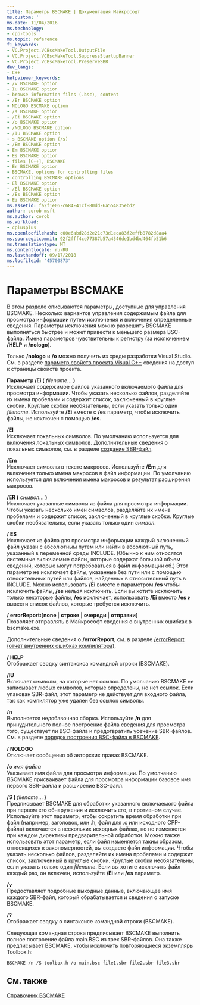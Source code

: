 ```yaml
---
title: Параметры BSCMAKE | Документация Майкрософт
ms.custom: ''
ms.date: 11/04/2016
ms.technology:
- cpp-tools
ms.topic: reference
f1_keywords:
- VC.Project.VCBscMakeTool.OutputFile
- VC.Project.VCBscMakeTool.SuppressStartupBanner
- VC.Project.VCBscMakeTool.PreserveSBR
dev_langs:
- C++
helpviewer_keywords:
- /v BSCMAKE option
- Iu BSCMAKE option
- browse information files (.bsc), content
- /Er BSCMAKE option
- NOLOGO BSCMAKE option
- /s BSCMAKE option
- /Ei BSCMAKE option
- /o BSCMAKE option
- /NOLOGO BSCMAKE option
- /Iu BSCMAKE option
- s BSCMAKE option (/s)
- /Em BSCMAKE option
- Em BSCMAKE option
- Es BSCMAKE option
- files [C++], BSCMAKE
- Er BSCMAKE option
- BSCMAKE, options for controlling files
- controlling BSCMAKE options
- El BSCMAKE option
- /El BSCMAKE option
- /Es BSCMAKE option
- Ei BSCMAKE option
ms.assetid: fa2f1e06-c684-41cf-80dd-6a554835ebd2
author: corob-msft
ms.author: corob
ms.workload:
- cplusplus
ms.openlocfilehash: c00e6abd28d2e21c73d1eca83f2effb8782d8aa4
ms.sourcegitcommit: 92f2fff4ce77387b57a4546de1bd4bd464fb51b6
ms.translationtype: MT
ms.contentlocale: ru-RU
ms.lasthandoff: 09/17/2018
ms.locfileid: "45700873"
---
```

# <a name="bscmake-options"></a>Параметры BSCMAKE

В этом разделе описываются параметры, доступные для управления BSCMAKE. Несколько вариантов управления содержимым файла для просмотра информации путем исключения и включения определенные сведения. Параметры исключения можно разрешить BSCMAKE выполняться быстрее и может привести к меньшего размера BSC-файла. Имена параметров чувствительны к регистру (за исключением **/HELP** и **/nologo**).

Только **/nologo** и **/o** можно получить из среды разработки Visual Studio.  См. в разделе [параметр свойств проекта Visual C++](../../ide/working-with-project-properties.md) сведения на доступ к страницы свойств проекта.

**Параметр /Ei (** *filename*... **)**<br/>
Исключает содержимое файлов указанного включаемого файла для просмотра информации. Чтобы указать несколько файлов, разделяйте их имена пробелами и содержит список, заключенный в круглые скобки. Круглые скобки необязательны, если указать только один *filename*. Используйте **/Ei** вместе с **/es** параметр, чтобы исключить файлы, не исключен с помощью **/es**.

**/El**<br/>
Исключает локальных символов. По умолчанию используется для включения локальных символов. Дополнительные сведения о локальных символов, см. в разделе [создание SBR-файл](../../build/reference/creating-an-dot-sbr-file.md).

**/Em**<br/>
Исключает символы в тексте макросов. Используйте **/Em** для включения только имена макросов в файл информации. По умолчанию используется для включения имена макросов и результат расширения макросов.

**/ER (** *символ*... **)**<br/>
Исключает указанные символы из файла для просмотра информации. Чтобы указать несколько имен символов, разделяйте их имена пробелами и содержит список, заключенный в круглые скобки. Круглые скобки необязательны, если указать только один *символ*.

**/ ES**<br/>
Исключает из файла для просмотра информации каждый включенный файл указан с абсолютным путем или найти в абсолютный путь, указанный в переменной среды INCLUDE. (Обычно к ним относятся системные включаемые файлы, которые содержат большой объем сведений, которые могут потребоваться в файл информации об.) Этот параметр не исключает файлы, указанные без пути или с помощью относительных путей или файлов, найденных в относительный путь в INCLUDE. Можно использовать **/Ei** вместе с параметром **/es** чтобы исключить файлы, **/es** нельзя исключить. Если вы хотите исключить только некоторые файлы, **/es** исключает, использовать **/Ei** вместо **/es** и вывести список файлов, которые требуется исключить.

**/ errorReport:**[**none** &#124; **строке** &#124; **очереди** &#124; **отправки**]<br/>
Позволяет отправлять в Майкрософт сведения о внутренних ошибках в bscmake.exe.

Дополнительные сведения о **/errorReport**, см. в разделе [/errorReport (отчет внутренних ошибках компилятора)](../../build/reference/errorreport-report-internal-compiler-errors.md).

**/ HELP**<br/>
Отображает сводку синтаксиса командной строки (BSCMAKE).

**/IU**<br/>
Включает символы, на которые нет ссылок. По умолчанию BSCMAKE не записывает любых символов, которые определены, но нет ссылок. Если упакован SBR-файл, этот параметр не действует для входного файла, так как компилятор уже удален без ссылок символы.

**/n**<br/>
Выполняется недобавочная сборка. Используйте **/n** для принудительного полное построение файла сведения для просмотра того, существует ли BSC-файла и предотвратить усечение SBR-файлов. См. в разделе [порядок построения BSC-файла в BSCMAKE](../../build/reference/how-bscmake-builds-a-dot-bsc-file.md).

**/ NOLOGO**<br/>
Отключает сообщения об авторских правах BSCMAKE.

**/o** *имя файла*<br/>
Указывает имя файла для просмотра информации. По умолчанию BSCMAKE присваивает файла для просмотра информации базовое имя первого SBR-файла и расширение BSC-файл.

**/S (** *filename*... **)**<br/>
Предписывает BSCMAKE для обработки указанного включаемого файла при первом его обнаружения и исключить его, в противном случае. Используйте этот параметр, чтобы сократить время обработки при файл (например, заголовок, или .h, файл для .c или исходного CPP-файла) включается в нескольких исходных файлах, но не изменяется при каждом директивы предварительной обработки. Можно также использовать этот параметр, если файл изменяется таким образом, относящихся к закономерностей, вы создаете файл информации. Чтобы указать несколько файлов, разделяйте их имена пробелами и содержит список, заключенный в круглые скобки. Круглые скобки необязательны, если указать только один *filename*. Если вы хотите исключить файл каждый раз, он включен, используйте **/Ei** или **/es** параметр.

**/v**<br/>
Предоставляет подробные выходные данные, включающее имя каждого SBR-файл, который обрабатывается и сведения о запуске BSCMAKE.

**/?**<br/>
Отображает сводку о синтаксисе командной строки (BSCMAKE).

Следующая командная строка предписывает BSCMAKE выполнить полное построение файла main.BSC из трех SBR-файлов. Она также предписывает BSCMAKE, чтобы исключить повторяющиеся экземпляры Toolbox.h:

```
BSCMAKE /n /S toolbox.h /o main.bsc file1.sbr file2.sbr file3.sbr
```

## <a name="see-also"></a>См. также

[Справочник ВSCMAKE](../../build/reference/bscmake-reference.md)
